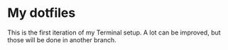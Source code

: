 # My dotfiles

This is the first iteration of my Terminal setup.
A lot can be improved, but those will be done in another branch.